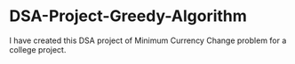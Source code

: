 # DSA-Project-Greedy-Algorithm
I have created this DSA project of Minimum Currency Change problem for a college project.
